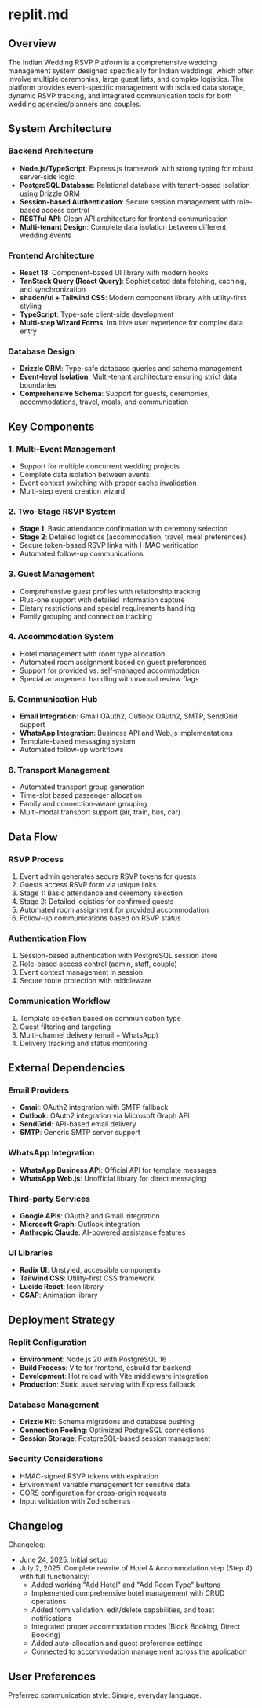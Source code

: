 # replit.md

## Overview

The Indian Wedding RSVP Platform is a comprehensive wedding management system designed specifically for Indian weddings, which often involve multiple ceremonies, large guest lists, and complex logistics. The platform provides event-specific management with isolated data storage, dynamic RSVP tracking, and integrated communication tools for both wedding agencies/planners and couples.

## System Architecture

### Backend Architecture
- **Node.js/TypeScript**: Express.js framework with strong typing for robust server-side logic
- **PostgreSQL Database**: Relational database with tenant-based isolation using Drizzle ORM
- **Session-based Authentication**: Secure session management with role-based access control
- **RESTful API**: Clean API architecture for frontend communication
- **Multi-tenant Design**: Complete data isolation between different wedding events

### Frontend Architecture
- **React 18**: Component-based UI library with modern hooks
- **TanStack Query (React Query)**: Sophisticated data fetching, caching, and synchronization
- **shadcn/ui + Tailwind CSS**: Modern component library with utility-first styling
- **TypeScript**: Type-safe client-side development
- **Multi-step Wizard Forms**: Intuitive user experience for complex data entry

### Database Design
- **Drizzle ORM**: Type-safe database queries and schema management
- **Event-level Isolation**: Multi-tenant architecture ensuring strict data boundaries
- **Comprehensive Schema**: Support for guests, ceremonies, accommodations, travel, meals, and communication

## Key Components

### 1. Multi-Event Management
- Support for multiple concurrent wedding projects
- Complete data isolation between events
- Event context switching with proper cache invalidation
- Multi-step event creation wizard

### 2. Two-Stage RSVP System
- **Stage 1**: Basic attendance confirmation with ceremony selection
- **Stage 2**: Detailed logistics (accommodation, travel, meal preferences)
- Secure token-based RSVP links with HMAC verification
- Automated follow-up communications

### 3. Guest Management
- Comprehensive guest profiles with relationship tracking
- Plus-one support with detailed information capture
- Dietary restrictions and special requirements handling
- Family grouping and connection tracking

### 4. Accommodation System
- Hotel management with room type allocation
- Automated room assignment based on guest preferences
- Support for provided vs. self-managed accommodation
- Special arrangement handling with manual review flags

### 5. Communication Hub
- **Email Integration**: Gmail OAuth2, Outlook OAuth2, SMTP, SendGrid support
- **WhatsApp Integration**: Business API and Web.js implementations
- Template-based messaging system
- Automated follow-up workflows

### 6. Transport Management
- Automated transport group generation
- Time-slot based passenger allocation
- Family and connection-aware grouping
- Multi-modal transport support (air, train, bus, car)

## Data Flow

### RSVP Process
1. Event admin generates secure RSVP tokens for guests
2. Guests access RSVP form via unique links
3. Stage 1: Basic attendance and ceremony selection
4. Stage 2: Detailed logistics for confirmed guests
5. Automated room assignment for provided accommodation
6. Follow-up communications based on RSVP status

### Authentication Flow
1. Session-based authentication with PostgreSQL session store
2. Role-based access control (admin, staff, couple)
3. Event context management in session
4. Secure route protection with middleware

### Communication Workflow
1. Template selection based on communication type
2. Guest filtering and targeting
3. Multi-channel delivery (email + WhatsApp)
4. Delivery tracking and status monitoring

## External Dependencies

### Email Providers
- **Gmail**: OAuth2 integration with SMTP fallback
- **Outlook**: OAuth2 integration via Microsoft Graph API
- **SendGrid**: API-based email delivery
- **SMTP**: Generic SMTP server support

### WhatsApp Integration
- **WhatsApp Business API**: Official API for template messages
- **WhatsApp Web.js**: Unofficial library for direct messaging

### Third-party Services
- **Google APIs**: OAuth2 and Gmail integration
- **Microsoft Graph**: Outlook integration
- **Anthropic Claude**: AI-powered assistance features

### UI Libraries
- **Radix UI**: Unstyled, accessible components
- **Tailwind CSS**: Utility-first CSS framework
- **Lucide React**: Icon library
- **GSAP**: Animation library

## Deployment Strategy

### Replit Configuration
- **Environment**: Node.js 20 with PostgreSQL 16
- **Build Process**: Vite for frontend, esbuild for backend
- **Development**: Hot reload with Vite middleware integration
- **Production**: Static asset serving with Express fallback

### Database Management
- **Drizzle Kit**: Schema migrations and database pushing
- **Connection Pooling**: Optimized PostgreSQL connections
- **Session Storage**: PostgreSQL-based session management

### Security Considerations
- HMAC-signed RSVP tokens with expiration
- Environment variable management for sensitive data
- CORS configuration for cross-origin requests
- Input validation with Zod schemas

## Changelog

Changelog:
- June 24, 2025. Initial setup
- July 2, 2025. Complete rewrite of Hotel & Accommodation step (Step 4) with full functionality:
  - Added working "Add Hotel" and "Add Room Type" buttons
  - Implemented comprehensive hotel management with CRUD operations
  - Added form validation, edit/delete capabilities, and toast notifications
  - Integrated proper accommodation modes (Block Booking, Direct Booking)
  - Added auto-allocation and guest preference settings
  - Connected to accommodation management across the application

## User Preferences

Preferred communication style: Simple, everyday language.